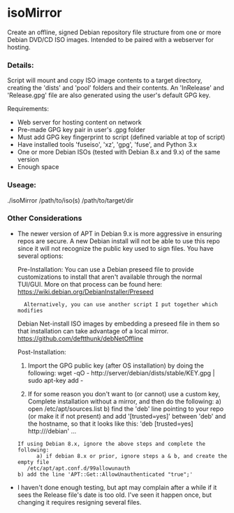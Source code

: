 # isoMirror

Create an offline, signed Debian repository file structure from one or more 
Debian DVD/CD ISO images. Intended to be paired with a webserver for hosting.

### Details:

Script will mount and copy ISO image contents to a target directory, creating
the 'dists' and 'pool' folders and their contents. An 'InRelease' and
'Release.gpg' file are also generated using the user's default GPG key.

Requirements:
- Web server for hosting content on network
- Pre-made GPG key pair in user's .gpg folder
- Must add GPG key fingerprint to script (defined variable at top of script)
- Have installed tools 'fuseiso', 'xz', 'gpg', 'fuse', and Python 3.x
- One or more Debian ISOs (tested with Debian 8.x and 9.x) of the same version
- Enough space

### Useage:
./isoMirror /path/to/iso(s) /path/to/target/dir

### Other Considerations
- The newer version of APT in Debian 9.x is more aggressive in ensuring repos
  are secure. A new Debian install will not be able to use this repo since it
  will not recognize the public key used to sign files. You have several
	options:

	Pre-Installation:
    You can use a Debian preseed file to provide customizations to install
		that aren't available through the normal TUI/GUI. More on that process
    can be found here:
		https://wiki.debian.org/DebianInstaller/Preseed

		Alternatively, you can use another script I put together which modifies
    Debian Net-install ISO images by embedding a preseed file in them so that
		installation can take advantage of a local mirror.
		https://github.com/deftthunk/debNetOffline

	Post-Installation:
    1) Import the GPG public key (after OS installation) by doing the following:
		  wget -qO - http://server/debian/dists/stable/KEY.gpg | sudo apt-key add -

    2) If for some reason you don't want to (or cannot) use a custom key, 
       Complete installation without a mirror, and then do the following:
      a) open /etc/apt/sources.list
      b) find the 'deb' line pointing to your repo (or make it if not present)
         and add '[trusted=yes]' between 'deb' and the hostname, so that it
         looks like this:
           'deb [trusted=yes] http://<ip or name of repo>/debian' ...

      If using Debian 8.x, ignore the above steps and complete the following:
			a) if debian 8.x or prior, ignore steps a & b, and create the empty file
         /etc/apt/apt.conf.d/99allowunauth
      b) add the line 'APT::Get::AllowUnauthenticated "true";'

- I haven't done enough testing, but apt may complain after a while if it sees
  the Release file's date is too old. I've seen it happen once, but changing
	it requires resigning several files.
